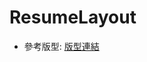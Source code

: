 # ResumeLayout

- 參考版型: [版型連結](https://xd.adobe.com/view/3b004539-6382-47f6-51e9-f3b73ea5063e-4d31/specs/)
